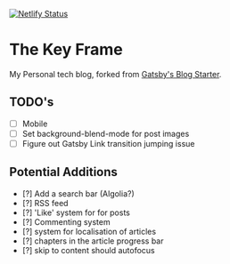 [![Netlify Status](https://api.netlify.com/api/v1/badges/fa20d50a-d2a8-4938-8ca6-855a04c3f0e6/deploy-status)](https://app.netlify.com/sites/thekeyframe/deploys)

# The Key Frame

My Personal tech blog, forked from [Gatsby's Blog Starter](https://www.gatsbyjs.com/starters/gatsbyjs/gatsby-starter-blog).

## TODO's

- [ ] Mobile
- [ ] Set background-blend-mode for post images
- [ ] Figure out Gatsby Link transition jumping issue

## Potential Additions

- [?] Add a search bar (Algolia?)
- [?] RSS feed
- [?] 'Like' system for for posts
- [?] Commenting system
- [?] system for localisation of articles
- [?] chapters in the article progress bar
- [?] skip to content should autofocus
